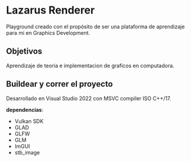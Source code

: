 # Lazarus Renderer

Playground creado con el propósito de ser una plataforma de aprendizaje para mi en Graphics Development.


## Objetivos

Aprendizaje de teoria e implementacion de graficos en computadora.

## Buildear y correr el proyecto
Desarrollado en Visual Studio 2022 con MSVC compiler ISO C++/17.

**dependencias**:
- Vulkan SDK
- GLAD
- GLFW
- GLM
- ImGUI
- stb_image
